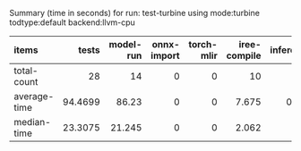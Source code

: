 Summary (time in seconds) for run: test-turbine using mode:turbine todtype:default backend:llvm-cpu

| items        |   tests |   model-run |   onnx-import |   torch-mlir |   iree-compile |   inference |
|:-------------|--------:|------------:|--------------:|-------------:|---------------:|------------:|
| total-count  | 28      |      14     |             0 |            0 |         10     |       9     |
| average-time | 94.4699 |      86.23  |             0 |            0 |          7.675 |       0.564 |
| median-time  | 23.3075 |      21.245 |             0 |            0 |          2.062 |       0     |
